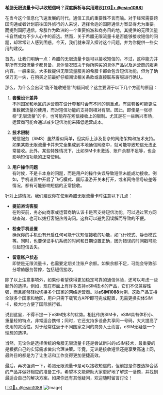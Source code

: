 **希腊无限流量卡可以收短信吗？深度解析与实用建议[[TG💪+ @esim1088](https://t.me/s/esim1088)]**

在当今这个信息化飞速发展的时代，通信工具的重要性不言而喻。对于经常需要跨国沟通或者计划前往国外旅行的人来说，选择合适的国际通信方案显得尤为重要。而提到国际通信，希腊作为欧洲的一个重要旅游和商务目的地，其提供的无限流量卡自然成为不少人心中的首选。然而，关于希腊无限流量卡是否能够接收短信的问题，却常常让人感到困惑。今天，我们就来深入探讨这个问题，并为你提供一些实用的建议。

首先，让我们明确一点：希腊的无限流量卡是可以接收短信的。不过，这种能力并非所有无限流量卡都具备，具体情况取决于你所购买的具体产品以及运营商的服务内容。一般来说，大多数提供无限流量服务的希腊卡都会包含短信功能，但为了确保万无一失，在购买之前最好仔细阅读相关条款或直接联系客服进行确认。

那么，为什么会出现“能不能收短信”的疑问呢？这主要源于以下几个方面的原因：

1. **套餐设计差异**  
   不同国家和地区的运营商在设计套餐时会有不同的侧重点。有些套餐可能更注重数据流量的使用，而对短信功能的支持则相对有限。因此，即使是一张标榜“无限流量”的卡，也可能存在短信接收上的限制。尤其是在一些新兴市场，运营商可能会通过减少短信功能来降低运营成本。

2. **技术限制**  
   短信服务（SMS）虽然看似简单，但实际上涉及复杂的网络架构和技术支持。如果某款无限流量卡并未完全集成到本地通信网络中，就可能导致短信无法正常接收。此外，某些特殊情况下，比如SIM卡未激活、账户余额不足等，也会影响短信功能的正常使用。

3. **用户操作问题**  
   有时候，不是卡本身的问题，而是用户的操作失误导致短信未能成功接收。例如，手机设置中开启了飞行模式、国际漫游开关未打开，或者网络信号较差等情况，都有可能影响短信的正常接收。

针对上述情况，我们建议你在使用希腊无限流量卡时注意以下几点：

- **提前咨询客服**  
  在购买前，务必向商家或运营商确认该卡是否支持短信功能。可以通过官方网站查询，也可以拨打客服热线询问。这样可以避免因误解而导致的不便。

- **检查手机设置**  
  确保你的手机没有开启任何可能干扰短信接收的功能，如飞行模式、静音模式等。同时，也要保证手机系统的时间和日期设置正确，因为错误的时间戳可能引起短信丢失。

- **留意账户状态**  
  即使是无限流量卡，也需要定期关注账户余额。如果余额不足，可能会导致部分增值服务暂停，包括短信接收。

除了以上注意事项外，如果你希望获得更加稳定可靠的通信体验，还可以考虑一些额外的选择。例如，现在市面上有许多支持eSIM技术的产品，它们不仅兼容性强，而且能够轻松切换多个国家的网络运营商。以**eSIM1088**为例，这款产品支持全球多个国家和地区，用户只需下载官方APP即可完成配置，无需更换实体SIM卡，极大地方便了国际旅行者。

说到这里，不得不提一下eSIM技术的优势。相比传统SIM卡，eSIM具有体积小、重量轻的特点，非常适合携带；同时，它还支持多设备共享同一号码，大大提高了使用的灵活性。对于经常往返于不同国家之间的商务人士而言，eSIM无疑是一个理想的选择。

当然，无论你是选择传统的希腊无限流量卡还是尝试新兴的eSIM技术，最重要的是根据自己的实际需求做出合理决策。毕竟，无论是接收短信还是享受高速上网，最终目的都是为了让生活和工作变得更加便捷高效。

最后，再次强调一下，希腊无限流量卡是可以接收短信的，但前提是你要选择合适的产品并做好相应的准备工作。希望本文能帮助大家更好地了解这一话题，并找到最适合自己的解决方案。如果你还有其他疑问，欢迎随时留言讨论！

[[TG💪+ @esim1088](https://t.me/s/esim1088) ![Image](https://i.postimg.cc/4NQfJmqS/Snipaste-2025-05-13-00-14-12.png)]